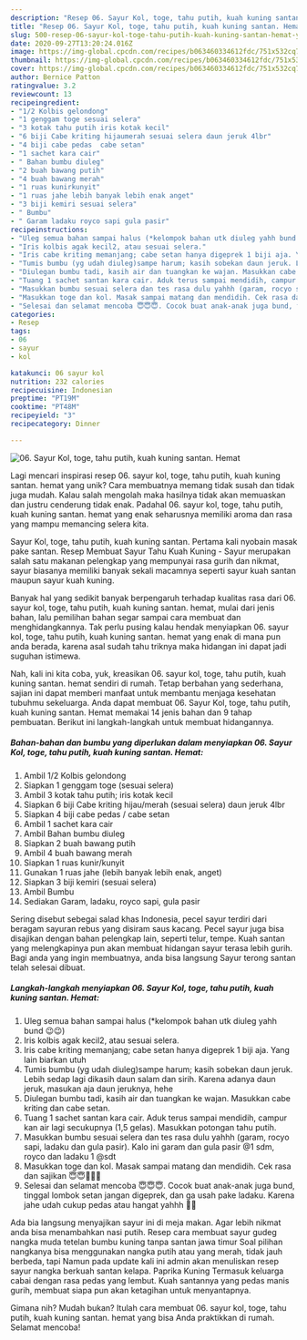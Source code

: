 ```yaml
---
description: "Resep 06. Sayur Kol, toge, tahu putih, kuah kuning santan. Hemat yang Lezat Sekali"
title: "Resep 06. Sayur Kol, toge, tahu putih, kuah kuning santan. Hemat yang Lezat Sekali"
slug: 500-resep-06-sayur-kol-toge-tahu-putih-kuah-kuning-santan-hemat-yang-lezat-sekali
date: 2020-09-27T13:20:24.016Z
image: https://img-global.cpcdn.com/recipes/b063460334612fdc/751x532cq70/06-sayur-kol-toge-tahu-putih-kuah-kuning-santan-hemat-foto-resep-utama.jpg
thumbnail: https://img-global.cpcdn.com/recipes/b063460334612fdc/751x532cq70/06-sayur-kol-toge-tahu-putih-kuah-kuning-santan-hemat-foto-resep-utama.jpg
cover: https://img-global.cpcdn.com/recipes/b063460334612fdc/751x532cq70/06-sayur-kol-toge-tahu-putih-kuah-kuning-santan-hemat-foto-resep-utama.jpg
author: Bernice Patton
ratingvalue: 3.2
reviewcount: 13
recipeingredient:
- "1/2 Kolbis gelondong"
- "1 genggam toge sesuai selera"
- "3 kotak tahu putih iris kotak kecil"
- "6 biji Cabe kriting hijaumerah sesuai selera daun jeruk 4lbr"
- "4 biji cabe pedas  cabe setan"
- "1 sachet kara cair"
- " Bahan bumbu diuleg"
- "2 buah bawang putih"
- "4 buah bawang merah"
- "1 ruas kunirkunyit"
- "1 ruas jahe lebih banyak lebih enak anget"
- "3 biji kemiri sesuai selera"
- " Bumbu"
- " Garam ladaku royco sapi gula pasir"
recipeinstructions:
- "Uleg semua bahan sampai halus (*kelompok bahan utk diuleg yahh bund 😉😉)"
- "Iris kolbis agak kecil2, atau sesuai selera."
- "Iris cabe kriting memanjang; cabe setan hanya digeprek 1 biji aja. Yang lain biarkan utuh"
- "Tumis bumbu (yg udah diuleg)sampe harum; kasih sobekan daun jeruk. Lebih sedap lagi dikasih daun salam dan sirih. Karena adanya daun jeruk, masukan aja daun jeruknya, hehe"
- "Diulegan bumbu tadi, kasih air dan tuangkan ke wajan. Masukkan cabe kriting dan cabe setan."
- "Tuang 1 sachet santan kara cair. Aduk terus sampai mendidih, campur kan air lagi secukupnya (1,5 gelas). Masukkan potongan tahu putih."
- "Masukkan bumbu sesuai selera dan tes rasa dulu yahhh (garam, rocyo sapi, ladaku dan gula pasir). Kalo ini garam dan gula pasir @1 sdm, royco dan ladaku 1 @sdt"
- "Masukkan toge dan kol. Masak sampai matang dan mendidih. Cek rasa dan sajikan 😇😇🤗🤗🤗"
- "Selesai dan selamat mencoba 😇😇😇. Cocok buat anak-anak juga bund, tinggal lombok setan jangan digeprek, dan ga usah pake ladaku. Karena jahe udah cukup pedas atau hangat yahhh 🤗🤗"
categories:
- Resep
tags:
- 06
- sayur
- kol

katakunci: 06 sayur kol 
nutrition: 232 calories
recipecuisine: Indonesian
preptime: "PT19M"
cooktime: "PT48M"
recipeyield: "3"
recipecategory: Dinner

---
```



![06. Sayur Kol, toge, tahu putih, kuah kuning santan. Hemat](https://img-global.cpcdn.com/recipes/b063460334612fdc/751x532cq70/06-sayur-kol-toge-tahu-putih-kuah-kuning-santan-hemat-foto-resep-utama.jpg)

Lagi mencari inspirasi resep 06. sayur kol, toge, tahu putih, kuah kuning santan. hemat yang unik? Cara membuatnya memang tidak susah dan tidak juga mudah. Kalau salah mengolah maka hasilnya tidak akan memuaskan dan justru cenderung tidak enak. Padahal 06. sayur kol, toge, tahu putih, kuah kuning santan. hemat yang enak seharusnya memiliki aroma dan rasa yang mampu memancing selera kita.

Sayur Kol, toge, tahu putih, kuah kuning santan. Pertama kali nyobain masak pake santan. Resep Membuat Sayur Tahu Kuah Kuning - Sayur merupakan salah satu makanan pelengkap yang mempunyai rasa gurih dan nikmat, sayur biasanya memiliki banyak sekali macamnya seperti sayur kuah santan maupun sayur kuah kuning.

Banyak hal yang sedikit banyak berpengaruh terhadap kualitas rasa dari 06. sayur kol, toge, tahu putih, kuah kuning santan. hemat, mulai dari jenis bahan, lalu pemilihan bahan segar sampai cara membuat dan menghidangkannya. Tak perlu pusing kalau hendak menyiapkan 06. sayur kol, toge, tahu putih, kuah kuning santan. hemat yang enak di mana pun anda berada, karena asal sudah tahu triknya maka hidangan ini dapat jadi suguhan istimewa.


Nah, kali ini kita coba, yuk, kreasikan 06. sayur kol, toge, tahu putih, kuah kuning santan. hemat sendiri di rumah. Tetap berbahan yang sederhana, sajian ini dapat memberi manfaat untuk membantu menjaga kesehatan tubuhmu sekeluarga. Anda dapat membuat 06. Sayur Kol, toge, tahu putih, kuah kuning santan. Hemat memakai 14 jenis bahan dan 9 tahap pembuatan. Berikut ini langkah-langkah untuk membuat hidangannya.

<!--inarticleads1-->

##### Bahan-bahan dan bumbu yang diperlukan dalam menyiapkan 06. Sayur Kol, toge, tahu putih, kuah kuning santan. Hemat:

1. Ambil 1/2 Kolbis gelondong
1. Siapkan 1 genggam toge (sesuai selera)
1. Ambil 3 kotak tahu putih; iris kotak kecil
1. Siapkan 6 biji Cabe kriting hijau/merah (sesuai selera) daun jeruk 4lbr
1. Siapkan 4 biji cabe pedas / cabe setan
1. Ambil 1 sachet kara cair
1. Ambil  Bahan bumbu diuleg
1. Siapkan 2 buah bawang putih
1. Ambil 4 buah bawang merah
1. Siapkan 1 ruas kunir/kunyit
1. Gunakan 1 ruas jahe (lebih banyak lebih enak, anget)
1. Siapkan 3 biji kemiri (sesuai selera)
1. Ambil  Bumbu
1. Sediakan  Garam, ladaku, royco sapi, gula pasir


Sering disebut sebegai salad khas Indonesia, pecel sayur terdiri dari beragam sayuran rebus yang disiram saus kacang. Pecel sayur juga bisa disajikan dengan bahan pelengkap lain, seperti telur, tempe. Kuah santan yang melengkapinya pun akan membuat hidangan sayur terasa lebih gurih. Bagi anda yang ingin membuatnya, anda bisa langsung Sayur terong santan telah selesai dibuat. 

<!--inarticleads2-->

##### Langkah-langkah menyiapkan 06. Sayur Kol, toge, tahu putih, kuah kuning santan. Hemat:

1. Uleg semua bahan sampai halus (*kelompok bahan utk diuleg yahh bund 😉😉)
1. Iris kolbis agak kecil2, atau sesuai selera.
1. Iris cabe kriting memanjang; cabe setan hanya digeprek 1 biji aja. Yang lain biarkan utuh
1. Tumis bumbu (yg udah diuleg)sampe harum; kasih sobekan daun jeruk. Lebih sedap lagi dikasih daun salam dan sirih. Karena adanya daun jeruk, masukan aja daun jeruknya, hehe
1. Diulegan bumbu tadi, kasih air dan tuangkan ke wajan. Masukkan cabe kriting dan cabe setan.
1. Tuang 1 sachet santan kara cair. Aduk terus sampai mendidih, campur kan air lagi secukupnya (1,5 gelas). Masukkan potongan tahu putih.
1. Masukkan bumbu sesuai selera dan tes rasa dulu yahhh (garam, rocyo sapi, ladaku dan gula pasir). Kalo ini garam dan gula pasir @1 sdm, royco dan ladaku 1 @sdt
1. Masukkan toge dan kol. Masak sampai matang dan mendidih. Cek rasa dan sajikan 😇😇🤗🤗🤗
1. Selesai dan selamat mencoba 😇😇😇. Cocok buat anak-anak juga bund, tinggal lombok setan jangan digeprek, dan ga usah pake ladaku. Karena jahe udah cukup pedas atau hangat yahhh 🤗🤗


Ada bia langsung menyajikan sayur ini di meja makan. Agar lebih nikmat anda bisa menambahkan nasi putih. Resep cara membuat sayur gudeg nangka muda tetelan bumbu kuning tanpa santan jawa timur Soal pilihan nangkanya bisa menggunakan nangka putih atau yang merah, tidak jauh berbeda, tapi Namun pada update kali ini admin akan menuliskan resep sayur nangka berkuah santan kelapa. Paprika Kuning Termasuk keluarga cabai dengan rasa pedas yang lembut. Kuah santannya yang pedas manis gurih, membuat siapa pun akan ketagihan untuk menyantapnya. 

Gimana nih? Mudah bukan? Itulah cara membuat 06. sayur kol, toge, tahu putih, kuah kuning santan. hemat yang bisa Anda praktikkan di rumah. Selamat mencoba!
